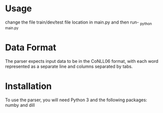# Usage
change the file train/dev/test file location in main.py and then run-
<sub> python main.py <sub> 


# Data Format
The parser expects input data to be in the CoNLL06 format, with each word represented as a separate line and columns separated by tabs.
# Installation
To use the parser, you will need Python 3 and the following packages: numby and dill
